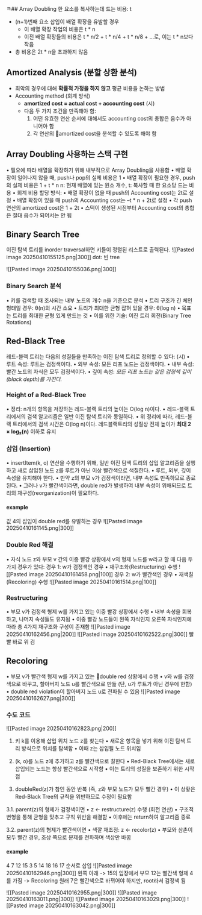 ㅋ## Array Doubling
한 요소를 복사하는데 드는 비용: t
- (n+1)번째 요소 삽입이 배열 확장을 유발할 경우
	- 이 배열 확장 작업의 비용은 t * n
	- 이전 배열 확장들의 비용은 t * n/2 + t * n/4 + t * n/8 + ...로, 이는 t * n보다 작음
- 총 비용은 2t * n을 초과하지 않음
## Amortized Analysis (분할 상환 분석)
- 최악의 경우에 대해 **확률적 가정을 하지 않고** 평균 비용을 논하는 방법
- Accounting method (회계 방식)
	- **amortized cost = actual cost + accounting cost** (시)
	- 다음 두 가지 조건을 만족해야 함:
		1. 어떤 유효한 연산 순서에 대해서도 accounting cost의 총합은 음수가 아니어야 함
		2. 각 연산의 amortized cost을 분석할 수 있도록 해야 함
## Array Doubling 사용하는 스택 구현
•	필요에 따라 배열을 확장하기 위해 내부적으로 Array Doubling을 사용함
	•	배열 확장이 일어나지 않을 때, push나 pop의 실제 비용은 1
	•	배열 확장이 필요한 경우, push의 실제 비용은 1 + t * n
		n: 현재 배열에 있는 원소 개수, t: 복사할 때 한 요소당 드는 비용
•	회계 비용 할당 방식:
	•	배열 확장이 없을 때 push의 Accounting cost는 2t로 설정
	•	배열 확장이 있을 때 push의 Accounting cost는 –t * n + 2t로 설정
•	각 push 연산의 amortized cost은 1 + 2t
•	스택이 생성된 시점부터 Accounting cost의 총합은 절대 음수가 되어서는 안 됨
## Binary Search Tree
이진 탐색 트리를 inorder traversal하면 키들이 정렬된 리스트로 출력된다.
![[Pasted image 20250410155125.png|300]]
dot: 빈 tree

![[Pasted image 20250410155036.png|300]]
### Binary Search 분석
•	키를 검색할 때 조사되는 내부 노드의 개수 n을 기준으로 분석
•	트리 구조가 긴 체인 형태일 경우: θ(n)의 시간 소요
•	트리가 최대한 균형 잡혀 있을 경우: θ(log n)
•	목표는 트리를 최대한 균형 있게 만드는 것
	•	이를 위한 기술: 이진 트리 회전(Binary Tree Rotations)
## Red-Black Tree
레드-블랙 트리는 다음의 성질들을 만족하는 이진 탐색 트리로 정의할 수 있다: (시)
•	루트 속성: 루트는 검정색이다.
•	외부 속성: 모든 리프 노드는 검정색이다.
•	내부 속성: 빨간 노드의 자식은 모두 검정색이다.
•	깊이 속성: *모든 리프 노드는 같은 검정색 깊이(black depth)를 가진다.*
### Height of a Red-Black Tree
•	정리: n개의 항목을 저장하는 레드-블랙 트리의 높이는 O(log n)이다.
•	레드-블랙 트리에서의 검색 알고리즘은 일반 이진 탐색 트리와 동일하다.
•	위 정리에 따라, 레드-블랙 트리에서의 검색 시간은 O(log n)이다.
레드블랙트리의 성질상 전체 높이가 **최대 2 × log₂(n)** 이하로 유지
### 삽입 (Insertion)
•	insertItem(k, o) 연산을 수행하기 위해, 일반 이진 탐색 트리의 삽입 알고리즘을 실행하고 새로 삽입된 노드 z를 루트가 아닌 이상 빨간색으로 색칠한다.
•	루트, 외부, 깊이 속성을 유지해야 한다.
•	만약 z의 부모 v가 검정색이라면, 내부 속성도 만족하므로 종료된다.
•	그러나 v가 빨간색이라면, double red가 발생하여 내부 속성이 위배되므로 트리의 재구성(reorganization)이 필요하다.
#### example 
값 4의 삽입이 double red를 유발하는 경우
![[Pasted image 20250410161145.png|300]]
### Double Red 해결
•	자식 노드 z와 부모 v 간의 이중 빨강 상황에서 v의 형제 노드를 w라고 할 때 다음 두 가지 경우가 있다:
경우 1: w가 검정색인 경우
	•	재구조화(Restructuring) 수행
![[Pasted image 20250410161458.png|100]]
경우 2: w가 빨간색인 경우
	•	재색칠(Recoloring) 수행
![[Pasted image 20250410161514.png|100]]
### Restructuring
•	부모 v가 검정색 형제 w를 가지고 있는 이중 빨강 상황에서 수행
•	내부 속성을 회복하고, 나머지 속성들도 유지됨
• 이중 빨강 노드들이 왼쪽 자식인지 오른쪽 자식인지에 따라 총 4가지 재구조화 구성이 존재함
![[Pasted image 20250410162456.png|200]]
![[Pasted image 20250410162522.png|300]]
빨빨 바로 위 검
## Recoloring
•	부모 v가 빨간색 형제 w를 가지고 있는 double red 상황에서 수행
•	v와 w를 검정색으로 바꾸고, 할아버지 노드 u를 빨간색으로 만듦 (단, u가 루트가 아닌 경우에 한함)
•	double red violation이 할아버지 노드 u로 전파될 수 있음
![[Pasted image 20250410162627.png|300]]

### 수도 코드
![[Pasted image 20250410162823.png|200]]
1. 키 k를 이용해 삽입 위치 노드 z를 찾는다
	•	새로운 항목을 넣기 위해 이진 탐색 트리 방식으로 위치를 탐색함
	•	이때 z는 삽입될 노드 위치임

2. (k, o)를 노드 z에 추가하고 z를 빨간색으로 칠한다
	•	Red-Black Tree에서는 새로 삽입되는 노드는 항상 빨간색으로 시작함
	•	이는 트리의 성질을 보존하기 위한 시작점

3. doubleRed(z)가 참인 동안 반복 (즉, z와 부모 노드가 모두 빨간 경우)
	•	이 상황은 Red-Black Tree의 규칙을 위반하므로 수정이 필요함

3.1. parent(z)의 형제가 검정색이면
	•	z ← restructure(z) 수행 (회전 연산)
	•	구조적 변형을 통해 균형을 맞추고 규칙 위반을 해결함
	•	이후에는 return하여 알고리즘 종료

3.2. parent(z)의 형제가 빨간색이면
	•	색깔 재조정: z ← recolor(z)
	•	부모와 삼촌이 모두 빨간 경우, 조상 쪽으로 문제를 전파하며 색상만 바꿈
#### example
4 7 12 15 3 5 14 18 16 17 순서로 삽입
![[Pasted image 20250410162946.png|300]]
왼쪽 아래 -> 15의 입장에서 부모 12는 빨간색 형제 4를 가짐 -> Recoloring
원래 7은 빨간색으로 바뀌어야 하지만, root라서 검정색 됨

![[Pasted image 20250410162955.png|300]]
![[Pasted image 20250410163011.png|300]]
![[Pasted image 20250410163029.png|300]]
![[Pasted image 20250410163042.png|300]]
